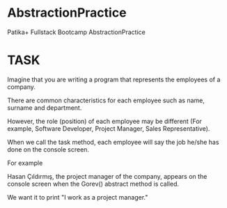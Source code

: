 # AbstractionPractice
Patika+ Fullstack Bootcamp AbstractionPractice

# TASK

Imagine that you are writing a program that represents the employees of a company.

There are common characteristics for each employee such as name, surname and department.

However, the role (position) of each employee may be different (For example, Software Developer, Project Manager, Sales Representative).

When we call the task method, each employee will say the job he/she has done on the console screen.

For example

Hasan Çıldırmış, the project manager of the company, appears on the console screen when the Gorev() abstract method is called.

We want it to print "I work as a project manager."
